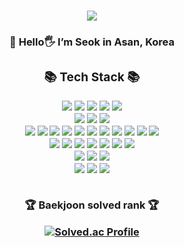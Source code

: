 ###

<p align=center>
<img src="https://capsule-render.vercel.app/api?type=waving&color=0:24c6dc,100:514a9d&height=150&section=header&text=mynameis%20seok&fontSize=40&fontAlign=80&fontAlignY=20&fontColor=221E52" />
</p>

<h3 align=center> 
🌱 Hello🖐 I’m Seok in Asan, Korea 
	
<div>
	
<h3 align="center">📚 Tech Stack 📚</h3>
<div align="center">
	<img src="https://img.shields.io/badge/c++-00599C?style=flat-square&logo=cplusplus&logoColor=white"/>
	<img src="https://img.shields.io/badge/Java-007396?style=flat-square&logo=Java&logoColor=white"/>
	<img src="https://img.shields.io/badge/python-3776AB?style=flat-square&logo=python&logoColor=white"/>
	<img src="https://img.shields.io/badge/Node.js-339933?style=flat-square&logo=Node.js&logoColor=white"/>
	<img src="https://img.shields.io/badge/spring-6DB33F?style=flat-square&logo=spring&logoColor=white"/>
	<br>
	<img src="https://img.shields.io/badge/Oracle-F80000?style=flat-square&logo=Oracle&logoColor=white"/>
	<img src="https://img.shields.io/badge/mysql-4479A1?style=flat-square&logo=mysql&logoColor=white"/>
	<img src="https://img.shields.io/badge/firebase-FFCA28?style=flat-square&logo=firebase&logoColor=white"/>
	<br>
	<img src="https://img.shields.io/badge/html5-E34F26?style=flat-square&logo=html5&logoColor=white"/>
	<img src="https://img.shields.io/badge/css3-1572B6?style=flat-square&logo=css3&logoColor=white"/>
	<img src="https://img.shields.io/badge/sass-CC6699?style=flat-square&logo=sass&logoColor=white"/>
	<img src="https://img.shields.io/badge/Javascript-F7DF1E?style=flat-square&logo=javascript&logoColor=white"/>
	<img src="https://img.shields.io/badge/typescript-3178C6?style=flat-square&logo=typescript&logoColor=white"/>
	<img src="https://img.shields.io/badge/jsp-F37626?style=flat-square&logo=jsp&logoColor=white"/>
	<img src="https://img.shields.io/badge/React-1d253a?style=flat-square&logo=React&logoColor=62dafc"/>
	<img src="https://img.shields.io/badge/ReactNative-3cbbdf?style=flat-square&logo=React&logoColor=white"/>
	<img src="https://img.shields.io/badge/vue.js-4FC08D?style=flat-square&logo=vuedotjs&logoColor=white"/>
	<img src="https://img.shields.io/badge/flutter-02569B?style=flat-square&logo=flutter&logoColor=white"/>
	<img src="https://img.shields.io/badge/next.js-000000?style=flat-square&logo=nextdotjs&logoColor=white"/>
	<br>
	<img src="https://img.shields.io/badge/aws-232F3E?style=flat-square&logo=amazonaws&logoColor=white"/>
	<img src="https://img.shields.io/badge/android-3DDC84?style=flat-square&logo=android&logoColor=white"/>
	<img src="https://img.shields.io/badge/swift-F05138?style=flat-square&logo=swift&logoColor=white"/>
	<img src="https://img.shields.io/badge/springboot-6DB33F?style=flat-square&logo=springboot&logoColor=white"/>
	<img src="https://img.shields.io/badge/bootstrap-7952B3?style=flat-square&logo=bootstrap&logoColor=white"/>
	<img src="https://img.shields.io/badge/tailwind-06B6D4?style=flat-square&logo=tailwindcss&logoColor=white"/>
	<img src="https://img.shields.io/badge/redux-764ABC?style=flat-square&logo=redux&logoColor=white"/>
	<br>
	<img src="https://img.shields.io/badge/arduino-00979D?style=flat-square&logo=arduino&logoColor=white"/>
	<img src="https://img.shields.io/badge/raspberrypi-A22846?style=flat-square&logo=raspberrypi&logoColor=white"/>
	<img src="https://img.shields.io/badge/labview-FFDB00?style=flat-square&logo=labview&logoColor=black"/>
	<br>
	<img src="https://img.shields.io/badge/photoshop-31A8FF?style=flat-square&logo=adobephotoshop&logoColor=white"/>
	<img src="https://img.shields.io/badge/xd-FF61F6?style=flat-square&logo=adobexd&logoColor=white"/>
	<img src="https://img.shields.io/badge/premierepro-9999FF?style=flat-square&logo=adobepremierepro&logoColor=white"/>
</div>
<br>
<p>🏆 Baekjoon solved rank 🏆</p>
	
[![Solved.ac Profile](http://mazassumnida.wtf/api/v2/generate_badge?boj=qhtjr7583)](https://solved.ac/qhtjr7583)
</div>

	

